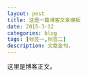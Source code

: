 ```yaml
---
layout: post
title: 这是一篇博客文章模板
date: 2015-3-12
categories: blog
tags: [标签一,标签二]
description: 文章金句。
---
```


这里是博客正文。












